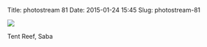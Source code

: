 Title: photostream 81
Date: 2015-01-24 15:45
Slug: photostream-81

[![](http://martinfowler.com/photos/81.jpg)](http://martinfowler.com/photos/81.html)

</p>

</p>

Tent Reef, Saba

</p>

